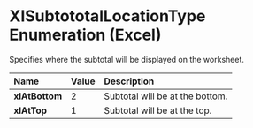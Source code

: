 
# XlSubtototalLocationType Enumeration (Excel)

Specifies where the subtotal will be displayed on the worksheet.



|**Name**|**Value**|**Description**|
|:-----|:-----|:-----|
|**xlAtBottom**|2|Subtotal will be at the bottom.|
|**xlAtTop**|1|Subtotal will be at the top.|
